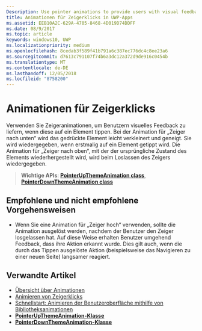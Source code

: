 ```yaml
---
Description: Use pointer animations to provide users with visual feedback when the user taps on an item.
title: Animationen für Zeigerklicks in UWP-Apps
ms.assetid: EEB10A2C-629A-4705-8468-4D019D74DDFF
ms.date: 08/9/2017
ms.topic: article
keywords: windows10, UWP
ms.localizationpriority: medium
ms.openlocfilehash: 8cedab3f589f41b791a6c387ec776dc4c8ee23a6
ms.sourcegitcommit: d7613c791107f74b6a3dc12a372d9de916c0454b
ms.translationtype: MT
ms.contentlocale: de-DE
ms.lasthandoff: 12/05/2018
ms.locfileid: "8758200"
---
```

# <a name="pointer-click-animations"></a>Animationen für Zeigerklicks



Verwenden Sie Zeigeranimationen, um Benutzern visuelles Feedback zu liefern, wenn diese auf ein Element tippen. Bei der Animation für „Zeiger nach unten“ wird das gedrückte Element leicht verkleinert und geneigt. Sie wird wiedergegeben, wenn erstmalig auf ein Element getippt wird. Die Animation für „Zeiger nach oben“, mit der der ursprüngliche Zustand des Elements wiederhergestellt wird, wird beim Loslassen des Zeigers wiedergegeben.


> **Wichtige APIs**: [**PointerUpThemeAnimation class**](https://msdn.microsoft.com/library/windows/apps/hh969168), [**PointerDownThemeAnimation class**](https://msdn.microsoft.com/library/windows/apps/hh969164)


## <a name="dos-and-donts"></a>Empfohlene und nicht empfohlene Vorgehensweisen

-   Wenn Sie eine Animation für „Zeiger hoch“ verwenden, sollte die Animation ausgelöst werden, nachdem der Benutzer den Zeiger losgelassen hat. Auf diese Weise erhalten Benutzer umgehend Feedback, dass ihre Aktion erkannt wurde. Dies gilt auch, wenn die durch das Tippen ausgelöste Aktion (beispielsweise das Navigieren zu einer neuen Seite) langsamer reagiert.

## <a name="related-articles"></a>Verwandte Artikel

* [Übersicht über Animationen](https://msdn.microsoft.com/library/windows/apps/mt187350)
* [Animieren von Zeigerklicks](https://msdn.microsoft.com/library/windows/apps/xaml/jj649432)
* [Schnellstart: Animieren der Benutzeroberfläche mithilfe von Bibliotheksanimationen](https://msdn.microsoft.com/library/windows/apps/xaml/hh452703)
* [**PointerUpThemeAnimation-Klasse**](https://msdn.microsoft.com/library/windows/apps/hh969168)
* [**PointerDownThemeAnimation-Klasse**](https://msdn.microsoft.com/library/windows/apps/hh969164)

 

 




